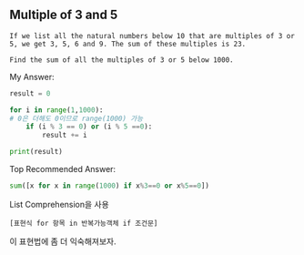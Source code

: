 ## Multiple of 3 and 5

```
If we list all the natural numbers below 10 that are multiples of 3 or 5, we get 3, 5, 6 and 9. The sum of these multiples is 23.

Find the sum of all the multiples of 3 or 5 below 1000.
```

My Answer:
```python
result = 0

for i in range(1,1000):
# 0은 더해도 0이므로 range(1000) 가능
    if (i % 3 == 0) or (i % 5 ==0):
        result += i

print(result)
```

Top Recommended Answer:
```python
sum([x for x in range(1000) if x%3==0 or x%5==0]) 
```
List Comprehension을 사용
```
[표현식 for 항목 in 반복가능객체 if 조건문]
```
이 표현법에 좀 더 익숙해져보자.
